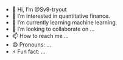 - 👋 Hi, I’m @Sv9-tryout
- 👀 I’m interested in quantitative finance.
- 🌱 I’m currently learning machine learning.
- 💞️ I’m looking to collaborate on ...
- 📫 How to reach me ...
- 😄 Pronouns: ...
- ⚡ Fun fact: ...

<!---
Sv9-tryout/Sv9-tryout is a ✨ special ✨ repository because its `README.md` (this file) appears on your GitHub profile.
You can click the Preview link to take a look at your changes.
--->
